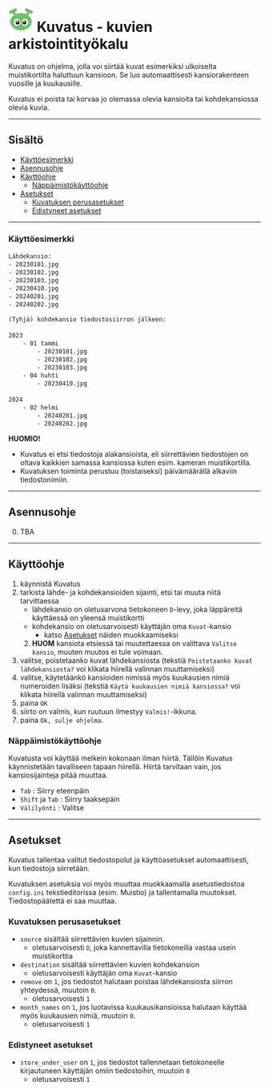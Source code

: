 # <img src="kuvatus-small.png" width="50" alt-text="kuvatus-logo"> Kuvatus - kuvien arkistointityökalu 

Kuvatus on ohjelma, jolla voi siirtää kuvat esimerkiksi ulkoiselta muistikortilta haluttuun kansioon.
Se luo automaattisesti kansiorakenteen vuosille ja kuukausille.

Kuvatus ei poista tai korvaa jo olemassa olevia kansioita tai kohdekansiossa olevia kuvia. 

---

## Sisältö
- [Käyttöesimerkki](#Käyttöesimerkki)
- [Asennusohje](#Asennusohje)
- [Käyttöohje](#Käyttöohje)
  - [Näppäimistökäyttöohje](#Näppäimistökäyttöohje)
- [Asetukset](#Asetukset)
  - [Kuvatuksen perusasetukset](#Kuvatuksen%20perusasetukset) 
  - [Edistyneet asetukset](#Edistyneet%20asetukset)

---

### Käyttöesimerkki


```
Lähdekansio:
- 20230101.jpg
- 20230102.jpg
- 20230103.jpg
- 20230410.jpg
- 20240201.jpg
- 20240202.jpg 
```

```
(Tyhjä) kohdekansio tiedostosiirron jälkeen:

2023
    - 01 tammi
        - 20230101.jpg
        - 20230102.jpg
        - 20230103.jpg
    - 04 huhti
        - 20230410.jpg

2024
    - 02 helmi
        - 20240201.jpg
        - 20240202.jpg 
```
**HUOMIO!** 

- Kuvatus ei etsi tiedostoja alakansioista, eli siirrettävien tiedostojen on oltava kaikkien samassa kansiossa kuten esim. kameran muistikortilla. 
- Kuvatuksen toiminta perustuu (toistaiseksi) päivämäärällä alkaviin tiedostonimiin.

---
## Asennusohje 
0. TBA

---

## Käyttöohje 
1. käynnistä Kuvatus
2. tarkista lähde- ja kohdekansioiden sijainti, etsi tai muuta niitä tarvittaessa
   - lähdekansio on oletusarvona tietokoneen `D`-levy, joka läppäreitä käyttäessä on yleensä muistikortti
   - kohdekansio on oletusarvoisesti käyttäjän oma `Kuvat`-kansio
     - katso [Asetukset](#Asetukset) näiden muokkaamiseksi
   2. **HUOM** kansiota etsiessä tai muutettaessa on valittava `Valitse kansio`, muuten muutos ei tule voimaan.
3. valitse, poistetaanko kuvat lähdekansiosta (tekstiä `Poistetaanko kuvat lähdekansiosta?` voi klikata hiirellä valinnan muuttamiseksi)
4. valitse, käytetäänkö kansioiden nimissä myös kuukausien nimiä numeroiden lisäksi (tekstiä `Käytä kuukausien nimiä kansiossa?` voi klikata hiirellä valinnan muuttamiseksi)
5. paina `OK`
6. siirto on valmis, kun ruutuun ilmestyy `Valmis!`-ikkuna. 
7. paina `Ok, sulje ohjelma`.

### Näppäimistökäyttöohje

Kuvatusta voi käyttää melkein kokonaan ilman hiirtä. Tällöin Kuvatus käynnistetään tavalliseen tapaan 
hiirellä. Hiirtä tarvitaan vain, jos kansiosijainteja pitää muuttaa.

- `Tab` : Siirry eteenpäin
- `Shift` ja `Tab` : Siirry taaksepäin
- `Välilyönti` : Valitse

---
## Asetukset
Kuvatus tallentaa valitut tiedostopolut ja käyttöasetukset automaattisesti, kun tiedostoja siirretään.

Kuvatuksen asetuksia voi myös muuttaa muokkaamalla asetustiedostoa `config.ini` tekstieditorissa (esim. Muistio) ja tallentamalla muutokset. Tiedostopäätettä ei saa muuttaa.

### Kuvatuksen perusasetukset
- `source` sisältää siirrettävien kuvien sijainnin.
  - oletusarvoisesti `D`, joka kannettavilla tietokoneilla vastaa usein muistikorttia
- `destination` sisältää siirrettävien kuvien kohdekansion 
  - oletusarvoisesti käyttäjän oma `Kuvat`-kansio
- `remove` on `1`, jos tiedostot halutaan poistaa lähdekansiosta siirron yhteydessä, muutoin `0`.
  - oletusarvoisesti `1` 
- `month_names` on `1`, jos luotavissa kuukausikansioissa halutaan käyttää myös kuukausien nimiä, muutoin `0`.
  - oletusarvoisesti `1` 

### Edistyneet asetukset
- `store_under_user` on `1`, jos tiedostot tallennetaan 
tietokoneelle kirjautuneen käyttäjän omiin tiedostoihin, muutoin `0`
  - oletusarvoisesti `1`
